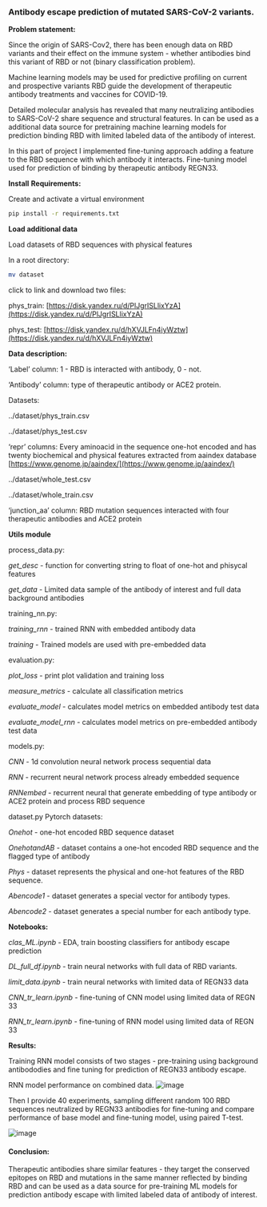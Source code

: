 ### Antibody escape prediction of mutated SARS-CoV-2 variants.

**Problem statement:**

Since the origin of SARS-Cov2, there has been enough data on RBD variants and their effect on the immune system - whether antibodies bind this variant of RBD or not (binary classification problem).

Machine learning models may be used for predictive profiling on current and prospective variants RBD guide the development of therapeutic antibody treatments and vaccines for COVID-19.

Detailed molecular analysis has revealed that many neutralizing antibodies to SARS-CoV-2 share sequence and structural features. In can be used as a additional data source for pretraining machine learning models for prediction binding RBD with limited labeled data of the antibody of interest. 

In this part of project I implemented fine-tuning approach adding a feature to the RBD sequence with which antibody it interacts. Fine-tuning model used for prediction of binding by therapeutic antibody REGN33.

**Install** **Requirements:**

Create and activate a virtual environment

```bash
pip install -r requirements.txt
```

**Load additional data** 

Load datasets of RBD sequences with physical features

In a root directory:

```bash
mv dataset
```

click to link and download two files:

phys_train: [https://disk.yandex.ru/d/PlJgrISLlixYzA](https://disk.yandex.ru/d/PlJgrISLlixYzA)

phys_test: [https://disk.yandex.ru/d/hXVJLFn4iyWztw](https://disk.yandex.ru/d/hXVJLFn4iyWztw)

**Data description:**

‘Label’ column: 1 - RBD is interacted with antibody, 0 - not.

‘Antibody’ column: type of therapeutic antibody or ACE2 protein.

Datasets:

../dataset/phys_train.csv

../dataset/phys_test.csv   

‘repr’ columns: Every aminoacid in the sequence one-hot encoded and has twenty biochemical and physical features extracted from aaindex database  [https://www.genome.jp/aaindex/](https://www.genome.jp/aaindex/)

../dataset/whole_test.csv   

../dataset/whole_train.csv

‘junction_aa’ column: RBD mutation sequences interacted with four therapeutic antibodies and ACE2 protein

**Utils module**

process_data.py:

*get_desc* - function for converting string to float of one-hot and phisycal features

*get_data*  - Limited data sample of the antibody of interest and full data background antibodies

training_nn.py:

*training_rnn* - trained RNN with embedded antibody data

*training* - Trained models are used with pre-embedded data

evaluation.py:

*plot_loss* - print plot validation and training loss

*measure_metrics* - calculate all classification metrics

*evaluate_model*  - calculates model metrics on embedded antibody test data

*evaluate_model_rnn*  - calculates model metrics on pre-embedded antibody test data

models.py:

*CNN* - 1d convolution neural network process sequential data 

*RNN* - recurrent neural network process already embedded sequence

*RNNembed* - recurrent neural that generate embedding of type antibody or ACE2 protein and process RBD sequence

dataset.py Pytorch datasets:

*Onehot* - one-hot encoded RBD sequence dataset

*OnehotandAB* -  dataset contains a one-hot encoded RBD sequence and the flagged type of antibody

*Phys* - dataset represents the physical and one-hot features of the RBD sequence.

*Abencode1* - dataset generates a special vector for antibody types.

*Abencode2* - dataset generates a special number for each antibody type.

**Notebooks:**

*clas_ML.ipynb* - EDA, train boosting classifiers for antibody escape prediction

*DL_full_df.ipynb* - train neural networks with full data of RBD variants.

*limit_data.ipynb* - train neural networks with limited data of REGN33 data

*CNN_tr_learn.ipynb* - fine-tuning of CNN model using limited data of REGN 33 

*RNN_tr_learn.ipynb* - fine-tuning of RNN model using limited data of REGN 33 

**Results:**

Training RNN model consists of two stages - pre-training using background antibododies and fine tuning for prediction of REGN33 antibody escape.

RNN model performance on combined data.
![image](https://github.com/GavrilenkoA/ML_mutational_learning/assets/92908421/1c1f9f0c-88a4-49bd-a487-cda800ec3bb2)


Then I provide 40 experiments, sampling different random 100 RBD sequences neutralized by REGN33 antibodies for fine-tuning and compare performance of base model and fine-tuning model, using paired T-test.

![image](https://github.com/GavrilenkoA/ML_mutational_learning/assets/92908421/8344ce73-e615-4f85-91b9-c0924f836953)

#### Conclusion: 
Therapeutic antibodies share similar features - they target the conserved epitopes on RBD and mutations in the same manner reflected by binding RBD and can be used as a data source for pre-training ML models for prediction antibody escape with limited labeled data of antibody of interest.



